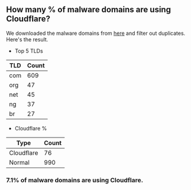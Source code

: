 ## How many % of malware domains are using Cloudflare?


We downloaded the malware domains from [here](https://urlhaus.abuse.ch) and filter out duplicates.
Here's the result.


[//]: # (start replacement)


- Top 5 TLDs

| TLD | Count |
| --- | --- |
| com | 609 |
| org | 47 |
| net | 45 |
| ng | 37 |
| br | 27 |


- Cloudflare %

| Type | Count |
| --- | --- |
| Cloudflare | 76 |
| Normal | 990 |


### 7.1% of malware domains are using Cloudflare.